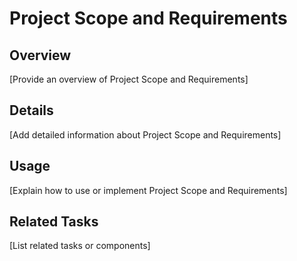 # Project Scope and Requirements

## Overview

[Provide an overview of Project Scope and Requirements]

## Details

[Add detailed information about Project Scope and Requirements]

## Usage

[Explain how to use or implement Project Scope and Requirements]

## Related Tasks

[List related tasks or components]

